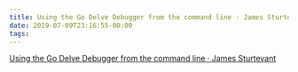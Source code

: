```yaml
---
title: Using the Go Delve Debugger from the command line · James Sturtevant
date: 2019-07-09T23:16:55-00:00
tags:
---
```


[Using the Go Delve Debugger from the command line · James Sturtevant](https://www.jamessturtevant.com/posts/Using-the-Go-Delve-Debugger-from-the-command-line/)
